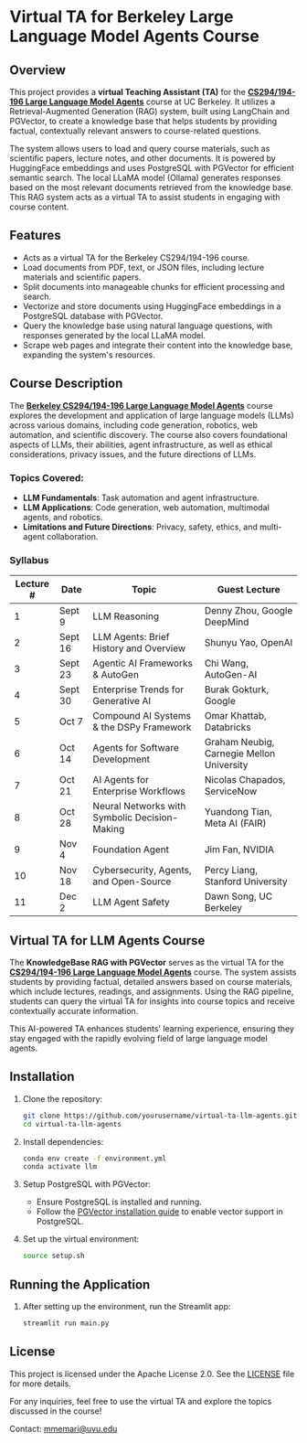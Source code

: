 
# Virtual TA for Berkeley Large Language Model Agents Course

## Overview

This project provides a **virtual Teaching Assistant (TA)** for the **[CS294/194-196 Large Language Model Agents](https://rdi.berkeley.edu/llm-agents/f24)** course at UC Berkeley. It utilizes a Retrieval-Augmented Generation (RAG) system, built using LangChain and PGVector, to create a knowledge base that helps students by providing factual, contextually relevant answers to course-related questions.

The system allows users to load and query course materials, such as scientific papers, lecture notes, and other documents. It is powered by HuggingFace embeddings and uses PostgreSQL with PGVector for efficient semantic search. The local LLaMA model (Ollama) generates responses based on the most relevant documents retrieved from the knowledge base. This RAG system acts as a virtual TA to assist students in engaging with course content.

## Features

- Acts as a virtual TA for the Berkeley CS294/194-196 course.
- Load documents from PDF, text, or JSON files, including lecture materials and scientific papers.
- Split documents into manageable chunks for efficient processing and search.
- Vectorize and store documents using HuggingFace embeddings in a PostgreSQL database with PGVector.
- Query the knowledge base using natural language questions, with responses generated by the local LLaMA model.
- Scrape web pages and integrate their content into the knowledge base, expanding the system's resources.

## Course Description

The **[Berkeley CS294/194-196 Large Language Model Agents](https://rdi.berkeley.edu/llm-agents/f24)** course explores the development and application of large language models (LLMs) across various domains, including code generation, robotics, web automation, and scientific discovery. The course also covers foundational aspects of LLMs, their abilities, agent infrastructure, as well as ethical considerations, privacy issues, and the future directions of LLMs.

### Topics Covered:

- **LLM Fundamentals**: Task automation and agent infrastructure.
- **LLM Applications**: Code generation, web automation, multimodal agents, and robotics.
- **Limitations and Future Directions**: Privacy, safety, ethics, and multi-agent collaboration.

### Syllabus

| Lecture # | Date     | Topic                                     | Guest Lecture                             |
|-----------|----------|-------------------------------------------|-------------------------------------------|
| 1         | Sept 9   | LLM Reasoning                             | Denny Zhou, Google DeepMind               |
| 2         | Sept 16  | LLM Agents: Brief History and Overview    | Shunyu Yao, OpenAI                        |
| 3         | Sept 23  | Agentic AI Frameworks & AutoGen           | Chi Wang, AutoGen-AI                      |
| 4         | Sept 30  | Enterprise Trends for Generative AI       | Burak Gokturk, Google                     |
| 5         | Oct 7    | Compound AI Systems & the DSPy Framework  | Omar Khattab, Databricks                  |
| 6         | Oct 14   | Agents for Software Development           | Graham Neubig, Carnegie Mellon University |
| 7         | Oct 21   | AI Agents for Enterprise Workflows        | Nicolas Chapados, ServiceNow              |
| 8         | Oct 28   | Neural Networks with Symbolic Decision-Making | Yuandong Tian, Meta AI (FAIR)         |
| 9         | Nov 4    | Foundation Agent                          | Jim Fan, NVIDIA                           |
| 10        | Nov 18   | Cybersecurity, Agents, and Open-Source    | Percy Liang, Stanford University          |
| 11        | Dec 2    | LLM Agent Safety                          | Dawn Song, UC Berkeley                    |


## Virtual TA for LLM Agents Course

The **KnowledgeBase RAG with PGVector** serves as the virtual TA for the **[CS294/194-196 Large Language Model Agents](https://rdi.berkeley.edu/llm-agents/f24)** course. The system assists students by providing factual, detailed answers based on course materials, which include lectures, readings, and assignments. Using the RAG pipeline, students can query the virtual TA for insights into course topics and receive contextually accurate information.

This AI-powered TA enhances students' learning experience, ensuring they stay engaged with the rapidly evolving field of large language model agents.

## Installation

1. Clone the repository:
   ```bash
   git clone https://github.com/yourusername/virtual-ta-llm-agents.git
   cd virtual-ta-llm-agents
   ```

2. Install dependencies:
   ```bash
   conda env create -f environment.yml
   conda activate llm
   ```

3. Setup PostgreSQL with PGVector:
   - Ensure PostgreSQL is installed and running.
   - Follow the [PGVector installation guide](https://github.com/pgvector/pgvector) to enable vector support in PostgreSQL.

4. Set up the virtual environment:
   ```bash
   source setup.sh
   ```

## Running the Application

1. After setting up the environment, run the Streamlit app:
   ```bash
   streamlit run main.py
   ```

## License

This project is licensed under the Apache License 2.0. See the [LICENSE](./LICENSE) file for more details.

For any inquiries, feel free to use the virtual TA and explore the topics discussed in the course!

Contact: mmemari@uvu.edu
